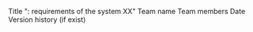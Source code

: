 Title "<Product name>: requirements of the system XX"
Team name
Team members
Date
Version history (if exist)
